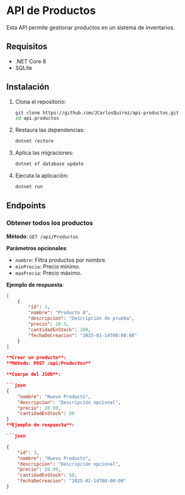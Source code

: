 
# API de Productos

Esta API permite gestionar productos en un sistema de inventarios.

## Requisitos

- .NET Core 8
- SQLite

## Instalación

1. Clona el repositorio:

   ```bash
   git clone https://github.com/JCarlosQuiroz/api-productos.git
   cd api.productos
   ```
2. Restaura las dependencias:

   ```bash
   dotnet restore
   ```
3. Aplica las migraciones:

   ```bash
   dotnet ef database update
   ```
4. Ejecuta la aplicación:

   ```bash
   dotnet run
   ```

## Endpoints

### Obtener todos los productos

**Método**: `GET /api/Productos`

**Parámetros opcionales**:

- `nombre`: Filtra productos por nombre.
- `minPrecio`: Precio mínimo.
- `maxPrecio`: Precio máximo.

**Ejemplo de respuesta**:

```json
[
    {
        "id": 1,
        "nombre": "Producto A",
        "descripcion": "Descripción de prueba",
        "precio": 10.5,
        "cantidadEnStock": 100,
        "fechaDeCreacion": "2025-01-14T00:00:00"
    }
]

**Crear un producto**:
**Método: POST /api/Productos**

**Cuerpo del JSON**:

```json
{
    "nombre": "Nuevo Producto",
    "descripcion": "Descripción opcional",
    "precio": 20.99,
    "cantidadEnStock": 50
}
**Ejemplo de respuesta**:

```json

{
    "id": 3,
    "nombre": "Nuevo Producto",
    "descripcion": "Descripción opcional",
    "precio": 20.99,
    "cantidadEnStock": 50,
    "fechaDeCreacion": "2025-01-14T00:00:00"
}
```
